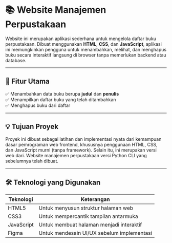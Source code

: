 # 📚 Website Manajemen Perpustakaan

Website ini merupakan aplikasi sederhana untuk mengelola daftar buku perpustakaan. Dibuat menggunakan **HTML**, **CSS**, dan **JavaScript**, aplikasi ini memungkinkan pengguna untuk menambahkan, melihat, dan menghapus buku secara interaktif langsung di browser tanpa memerlukan backend atau database.

---

## 🧩 Fitur Utama

✅ Menambahkan data buku berupa **judul** dan **penulis**  
✅ Menampilkan daftar buku yang telah ditambahkan  
✅ Menghapus buku dari daftar  

---

## 💡 Tujuan Proyek

Proyek ini dibuat sebagai latihan dan implementasi nyata dari kemampuan dasar pemrograman web frontend, khususnya penggunaan HTML, CSS, dan JavaScript murni (tanpa framework). Selain itu, ini merupakan versi web dari. Website manajemen perpustakaan versi Python CLI yang sebelumnya telah dibuat.

---

## 🛠️ Teknologi yang Digunakan

| Teknologi   | Keterangan                                 |
|-------------|---------------------------------------------|
| HTML5       | Untuk menyusun struktur halaman web        |
| CSS3        | Untuk mempercantik tampilan antarmuka      |
| JavaScript  | Untuk membuat halaman menjadi interaktif   |
| Figma       | Untuk mendesain UI/UX sebelum implementasi |